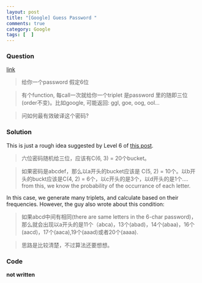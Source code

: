 ```yaml
---
layout: post
title: "[Google] Guess Password "
comments: true
category: Google
tags: [  ]
---
```


### Question 

[link](http://www.mitbbs.com/article_t/JobHunting/32658281.html)

> 给你一个password 假定6位

> 有个function, 每call一次就给你一个triplet 是password 里的随即三位(order不变)。比如google, 可能返回: ggl, goe, oog, ool...

> 问如何最有效破译这个密码? 

### Solution

This is just a rough idea suggested by Level 6 of [this post](http://www.mitbbs.com/article_t/JobHunting/32658281.html). 

> 六位密码随机给三位，应该有C(6, 3) = 20个bucket。 

> 如果密码是abcdef，那么以a开头的bucket应该是 C(5, 2) = 10个。以b开头的buckt应该是C(4, 2) = 6个，以c开头的是3个，以d开头的是1个.... from this, we know the probability of the occurrance of each letter. 

In this case, we generate many triplets, and calculate based on their frequencies. However, the guy also wrote about this condition: 

> 如果abcd中间有相同(there are same letters in the 6-char password)，那么就会出现以a开头的是11个（abca)，13个(abad)，14个(abaa)，16个(aacd)，17个(aaca),19个(aaad)或者20个(aaaa). 

> 思路是比较清楚，不过算法还要想想。

### Code

__not written__
